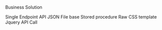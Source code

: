 Business Solution

Single Endpoint API
JSON File base Stored procedure
Raw CSS template
Jquery API Call
